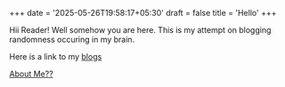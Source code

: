 +++
date = '2025-05-26T19:58:17+05:30'
draft = false
title = 'Hello'
+++

Hii Reader! Well somehow you are here. This is my attempt on blogging randomness occuring in my brain.


Here is a link to my [blogs](/posts)


[About Me??](/posts/who-am-i)